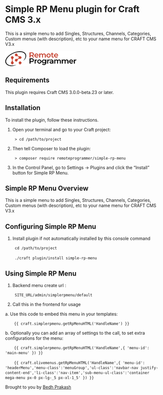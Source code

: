 # Simple RP Menu plugin for Craft CMS 3.x

This is a simple menu to add Singles, Structures, Channels, Categories, Custom menus (with description), etc to your name menu for CRAFT CMS V3.x

![Screenshot](resources/img/plugin-logo.png)

## Requirements

This plugin requires Craft CMS 3.0.0-beta.23 or later.

## Installation

To install the plugin, follow these instructions.

1. Open your terminal and go to your Craft project:

        > cd /path/to/project

2. Then tell Composer to load the plugin:

        > composer require remoteprogrammer/simple-rp-menu

3. In the Control Panel, go to Settings → Plugins and click the “Install” button for Simple RP Menu.

## Simple RP Menu Overview

This is a simple menu to add Singles, Structures, Channels, Categories, Custom menus (with description), etc to your name menu for CRAFT CMS V3.x

## Configuring Simple RP Menu

1. Install plugin if not automatically installed by this console command

        cd /path/to/project
        
        ./craft plugin/install simple-rp-menu
        
## Using Simple RP Menu

1. Backend menu create url :

        SITE_URL/admin/simplerpmenu/default

2. Call this in the frontend for usage

  a. Use this code to embed this menu in your templates:

        {{ craft.simplerpmenu.getRpMenuHTML('HandleName') }}
  
  b. Optionally you can add an array of settings to the call, to set extra configurations for the menu:

        {{ craft.simplerpmenu.getRpMenuHTML('HandleName',{ 'menu-id': 'main-menu' }) }}
        
        {{ craft.olivemenus.getRpMenuHTML('HandleName',{ 'menu-id': 'headerMenu','menu-class':'menuGroup','ul-class':'navbar-nav justify-content-end','li-class':'nav-item','sub-menu-ul-class':'container mega-menu px-0 px-lg-_5 px-xl-1_5' }) }}

Brought to you by [Bedh Prakash](https://github.com/bedh-rp)
